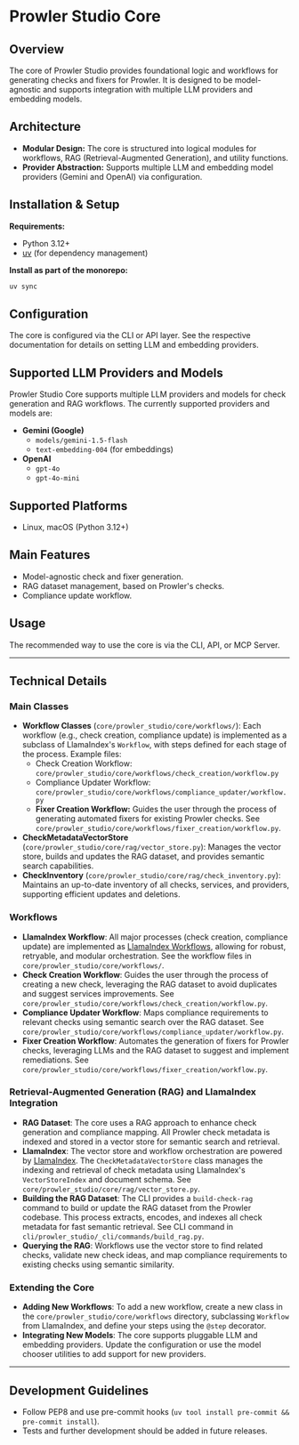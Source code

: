 # Prowler Studio Core

## Overview

The core of Prowler Studio provides foundational logic and workflows for generating checks and fixers for Prowler. It is designed to be model-agnostic and supports integration with multiple LLM providers and embedding models.

## Architecture

- **Modular Design:** The core is structured into logical modules for workflows, RAG (Retrieval-Augmented Generation), and utility functions.
- **Provider Abstraction:** Supports multiple LLM and embedding model providers (Gemini and OpenAI) via configuration.

## Installation & Setup

**Requirements:**
- Python 3.12+
- [uv](https://docs.astral.sh/uv/getting-started/installation/) (for dependency management)

**Install as part of the monorepo:**
```bash
uv sync
```

## Configuration

The core is configured via the CLI or API layer. See the respective documentation for details on setting LLM and embedding providers.

## Supported LLM Providers and Models

Prowler Studio Core supports multiple LLM providers and models for check generation and RAG workflows. The currently supported providers and models are:

- **Gemini (Google)**
  - `models/gemini-1.5-flash`
  - `text-embedding-004` (for embeddings)
- **OpenAI**
  - `gpt-4o`
  - `gpt-4o-mini`

## Supported Platforms

- Linux, macOS (Python 3.12+)

## Main Features
- Model-agnostic check and fixer generation.
- RAG dataset management, based on Prowler's checks.
- Compliance update workflow.

## Usage
The recommended way to use the core is via the CLI, API, or MCP Server.

---

## Technical Details

### Main Classes

- **Workflow Classes** (`core/prowler_studio/core/workflows/`): Each workflow (e.g., check creation, compliance update) is implemented as a subclass of LlamaIndex's `Workflow`, with steps defined for each stage of the process. Example files:
  - Check Creation Workflow: `core/prowler_studio/core/workflows/check_creation/workflow.py`
  - Compliance Updater Workflow: `core/prowler_studio/core/workflows/compliance_updater/workflow.py`
  - **Fixer Creation Workflow:** Guides the user through the process of generating automated fixers for existing Prowler checks. See `core/prowler_studio/core/workflows/fixer_creation/workflow.py`.
- **CheckMetadataVectorStore** (`core/prowler_studio/core/rag/vector_store.py`): Manages the vector store, builds and updates the RAG dataset, and provides semantic search capabilities.
- **CheckInventory** (`core/prowler_studio/core/rag/check_inventory.py`): Maintains an up-to-date inventory of all checks, services, and providers, supporting efficient updates and deletions.

### Workflows

- **LlamaIndex Workflow**: All major processes (check creation, compliance update) are implemented as [LlamaIndex Workflows](https://docs.llamaindex.ai/en/stable/module_guides/workflow/), allowing for robust, retryable, and modular orchestration. See the workflow files in `core/prowler_studio/core/workflows/`.
- **Check Creation Workflow**: Guides the user through the process of creating a new check, leveraging the RAG dataset to avoid duplicates and suggest services improvements. See `core/prowler_studio/core/workflows/check_creation/workflow.py`.
- **Compliance Updater Workflow**: Maps compliance requirements to relevant checks using semantic search over the RAG dataset. See `core/prowler_studio/core/workflows/compliance_updater/workflow.py`.
- **Fixer Creation Workflow**: Automates the generation of fixers for Prowler checks, leveraging LLMs and the RAG dataset to suggest and implement remediations. See `core/prowler_studio/core/workflows/fixer_creation/workflow.py`.

### Retrieval-Augmented Generation (RAG) and LlamaIndex Integration

- **RAG Dataset**: The core uses a RAG approach to enhance check generation and compliance mapping. All Prowler check metadata is indexed and stored in a vector store for semantic search and retrieval.
- **LlamaIndex**: The vector store and workflow orchestration are powered by [LlamaIndex](https://www.llamaindex.ai/). The `CheckMetadataVectorStore` class manages the indexing and retrieval of check metadata using LlamaIndex's `VectorStoreIndex` and document schema. See `core/prowler_studio/core/rag/vector_store.py`.
- **Building the RAG Dataset**: The CLI provides a `build-check-rag` command to build or update the RAG dataset from the Prowler codebase. This process extracts, encodes, and indexes all check metadata for fast semantic retrieval. See CLI command in `cli/prowler_studio/_cli/commands/build_rag.py`.
- **Querying the RAG**: Workflows use the vector store to find related checks, validate new check ideas, and map compliance requirements to existing checks using semantic similarity.

### Extending the Core

- **Adding New Workflows**: To add a new workflow, create a new class in the `core/prowler_studio/core/workflows` directory, subclassing `Workflow` from LlamaIndex, and define your steps using the `@step` decorator.
- **Integrating New Models**: The core supports pluggable LLM and embedding providers. Update the configuration or use the model chooser utilities to add support for new providers.

---

## Development Guidelines
- Follow PEP8 and use pre-commit hooks (`uv tool install pre-commit && pre-commit install`).
- Tests and further development should be added in future releases.
